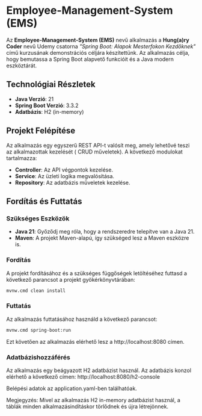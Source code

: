 # Employee-Management-System (EMS)

Az **Employee-Management-System (EMS)** nevű alkalmazás a **Hung(a)ry Coder** nevű Udemy csatorna
*"Spring Boot: Alapok Mesterfokon Kezdőknek"* című kurzusának demonstrációs céljára készítettünk. Az
alkalmazás célja, hogy bemutassa a Spring Boot alapvető funkcióit és a Java modern eszköztárát.

## Technológiai Részletek

- **Java Verzió**: 21
- **Spring Boot Verzió**: 3.3.2
- **Adatbázis**: H2 (in-memory)

## Projekt Felépítése

Az alkalmazás egy egyszerű REST API-t valósít meg, amely lehetővé teszi az alkalmazottak kezelését (
CRUD műveletek). A következő modulokat tartalmazza:

- **Controller**: Az API végpontok kezelése.
- **Service**: Az üzleti logika megvalósítása.
- **Repository**: Az adatbázis műveletek kezelése.

## Fordítás és Futtatás

### Szükséges Eszközök

- **Java 21**: Győződj meg róla, hogy a rendszeredre telepítve van a Java 21.
- **Maven**: A projekt Maven-alapú, így szükséged lesz a Maven eszközre is.

### Fordítás

A projekt fordításához és a szükséges függőségek letöltéséhez futtasd a következő parancsot a
projekt gyökérkönyvtárában:

```bash
mvnw.cmd clean install
```

### Futtatás

Az alkalmazás futtatásához használd a következő parancsot:

```bash
mvnw.cmd spring-boot:run
```

Ezt követően az alkalmazás elérhető lesz a http://localhost:8080 címen.

### Adatbázishozzáférés

Az alkalmazás egy beágyazott H2 adatbázist használ. Az adatbázis konzol elérhető a következő címen:
http://localhost:8080/h2-console

Belépési adatok az application.yaml-ben találhatóak.

Megjegyzés: Mivel az alkalmazás H2 in-memory adatbázist használ, a táblák minden
alkalmazásindításkor törlődnek és újra létrejönnek.

